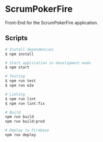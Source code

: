 # ScrumPokerFire

Front-End for the ScrumPokerFire application.

## Scripts

``` bash
# Install dependencies
$ npm install

# Start application in development mode
$ npm start

# Testing
$ npm run test
$ npm run e2e

# Linting
$ npm run lint
$ npm run lint:fix

# Build
npm run build
npm run build:prod

# Deploy to Firebase
npm run deploy
```
